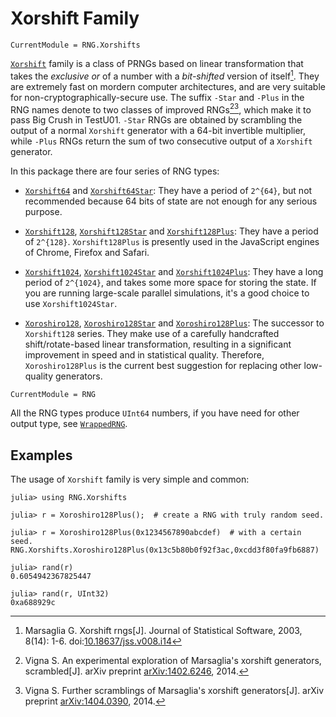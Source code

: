 # Xorshift Family

```@meta
CurrentModule = RNG.Xorshifts
```
[`Xorshift`](http://xoroshiro.di.unimi.it/) family is a class of PRNGs based on linear transformation that
takes the *exclusive or* of a number with a *bit-shifted* version of itself[^1]. They are extremely fast on
mordern computer architectures, and are very suitable for non-cryptographically-secure use. The suffix `-Star`
and `-Plus` in the RNG names denote to two classes of improved RNGs[^2][^3], which make it to pass Big Crush
in TestU01. `-Star` RNGs are obtained by scrambling the output of a normal `Xorshift` generator with a 64-bit
invertible multiplier, while `-Plus` RNGs return the sum of two consecutive output of a `Xorshift` generator.

In this package there are four series of RNG types:

- [`Xorshift64`](@ref) and [`Xorshift64Star`](@ref):
    They have a period of ``2^{64}``, but not recommended because 64 bits of state are not enough for any
    serious purpose.

- [`Xorshift128`](@ref), [`Xorshift128Star`](@ref) and [`Xorshift128Plus`](@ref):
    They have a period of ``2^{128}``. `Xorshift128Plus` is presently used in the JavaScript engines of
    Chrome, Firefox and Safari.

- [`Xorshift1024`](@ref), [`Xorshift1024Star`](@ref) and [`Xorshift1024Plus`](@ref):
    They have a long period of ``2^{1024}``, and takes some more space for storing the state. If you are
    running large-scale parallel simulations, it's a good choice to use `Xorshift1024Star`.

- [`Xoroshiro128`](@ref), [`Xoroshiro128Star`](@ref) and [`Xoroshiro128Plus`](@ref):
    The successor to `Xorshift128` series. They make use of a carefully handcrafted shift/rotate-based linear
    transformation, resulting in a significant improvement in speed and in statistical quality. Therefore,
    `Xoroshiro128Plus` is the current best suggestion for replacing other low-quality generators.

```@meta
CurrentModule = RNG
```
All the RNG types produce `UInt64` numbers, if you have need for other output type, see [`WrappedRNG`](@ref).

## Examples
The usage of `Xorshift` family is very simple and common:

```jldoctest
julia> using RNG.Xorshifts

julia> r = Xoroshiro128Plus();  # create a RNG with truly random seed.

julia> r = Xoroshiro128Plus(0x1234567890abcdef)  # with a certain seed.
RNG.Xorshifts.Xoroshiro128Plus(0x13c5b80b0f92f3ac,0xcdd3f80fa9fb6887)

julia> rand(r)
0.6054942367825447

julia> rand(r, UInt32)
0xa688929c
```

[^1]:
    Marsaglia G. Xorshift rngs[J]. Journal of Statistical Software, 2003, 8(14): 1-6.
    doi:[10.18637/jss.v008.i14](http://dx.doi.org/10.18637/jss.v008.i14)

[^2]:
    Vigna S. An experimental exploration of Marsaglia's xorshift generators, scrambled[J]. arXiv preprint
    [arXiv:1402.6246](http://arxiv.org/abs/1402.6246), 2014.

[^3]:
    Vigna S. Further scramblings of Marsaglia's xorshift generators[J]. arXiv preprint
    [arXiv:1404.0390](http://arxiv.org/abs/1404.0390), 2014.

